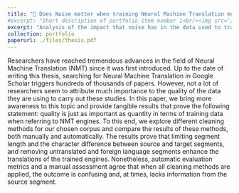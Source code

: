```yaml
---
title: "📃 Does Noise matter when training Neural Machine Translation engines?"
#excerpt: "Short description of portfolio item number 1<br/><img src='/images/500x300.png'>"
excerpt: "Analysis of the impact that noise has in the data used to train Neural Machine Translation engines."
collection: portfolio
paperurl: ./files/thesis.pdf
---
```


Researchers have reached tremendous advances in the field of Neural Machine Translation (NMT) since it was first introduced. Up to the date of writing this thesis, searching for Neural Machine Translation in Google Scholar triggers hundreds of thousands of papers. However, not a lot of researchers seem to attribute much importance to the quality of the data they are using to carry out these studies. In this paper, we bring more awareness to this topic and provide tangible results that prove the following statement: quality is just as important as quantity in terms of training data when referring to NMT engines. To this end, we explore different cleaning methods for our chosen corpus and compare the results of these methods, both manually and automatically. The results prove that limiting segment length and the character difference between source and target segments, and removing untranslated and foreign language segments enhance the translations of the trained engines. Nonetheless, automatic evaluation metrics and a manual assessment agree that when all cleaning methods are applied, the outcome is confusing and, at times, lacks information from the source segment.